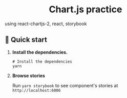 <h1 align="center">
  Chart.js practice
</h1>

using react-chartjs-2, react, storybook

## 🚅  Quick start

1.  **Install the dependencies.**

    ```shell
    # Install the dependencies
    yarn
    ```

1.  **Browse stories**

    Run `yarn storybook` to see component's stories at `http://localhost:6006`
